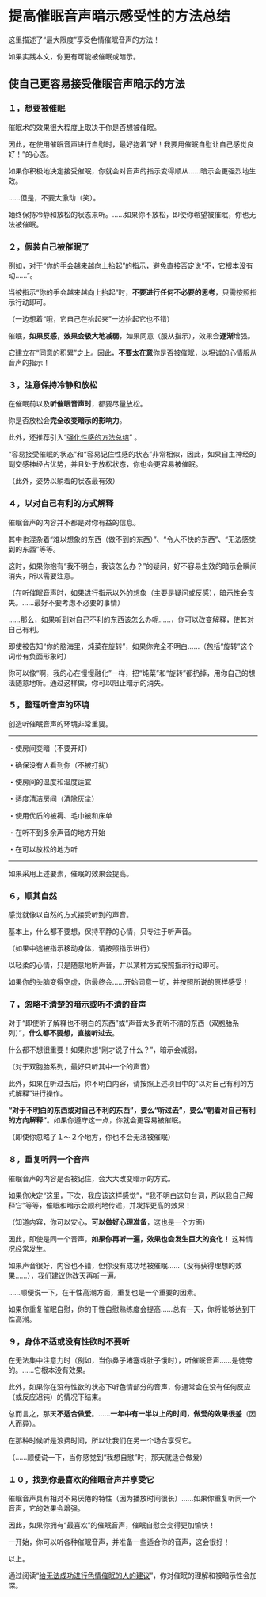 # 提高催眠音声暗示感受性的方法总结 [​](#提高催眠音声暗示感受性的方法总结)

这里描述了“最大限度”享受色情催眠音声的方法！

如果实践本文，你更有可能被催眠或暗示。

## 使自己更容易接受催眠音声暗示的方法 [​](#使自己更容易接受催眠音声暗示的方法)

### １，想要被催眠 [​](#_1-想要被催眠)

催眠术的效果很大程度上取决于你是否想被催眠。

因此，在使用催眠音声进行自慰时，最好抱着“好！我要用催眠自慰让自己感觉良好！”的心态。

如果你积极地决定接受催眠，你就会对音声的指示变得顺从……暗示会更强烈地生效。

……但是，不要太激动（笑）。

始终保持冷静和放松的状态来听。……如果你不放松，即使你希望被催眠，你也无法被催眠。

### ２，假装自己被催眠了 [​](#_2-假装自己被催眠了)

例如，对于“你的手会越来越向上抬起”的指示，避免直接否定说“不，它根本没有动……”。

当被指示“你的手会越来越向上抬起”时，**不要进行任何不必要的思考**，只需按照指示行动即可。

（一边想着“哦，它自己在抬起来”一边抬起它也不错）

催眠，**如果反感，效果会极大地减弱**，如果同意（服从指示），效果会**逐渐**增强。

它建立在“同意的积累”之上。因此，**不要太在意**你是否被催眠，以坦诚的心情服从音声的指示！

### ３，注意保持冷静和放松 [​](#_3-注意保持冷静和放松)

在催眠前以及**听催眠音声时**，都要尽量放松。

你是否放松会**完全改变暗示的影响力**。

此外，还推荐引入“[强化性感的方法总结](/h-life/nipple/jyouhou/page-19.html)” 。

“容易接受催眠的状态”和“容易记住性感的状态”非常相似，因此，如果自主神经的副交感神经占优势，并且处于放松状态，你也会更容易被催眠。

（此外，姿势以躺着的状态最有效）

### ４，以对自己有利的方式解释 [​](#_4-以对自己有利的方式解释)

催眠音声的内容并不都是对你有益的信息。

其中也混杂着“难以想象的东西（做不到的东西）”、“令人不快的东西”、“无法感觉到的东西”等等。

这时，如果你抱有“我不明白，我该怎么办？”的疑问，好不容易生效的暗示会瞬间消失，所以需要注意。

（在听催眠音声时，如果进行指示以外的想象（主要是疑问或反感），暗示性会丧失。……最好不要考虑不必要的事情）

……那么，如果听到对自己不利的东西该怎么办呢……，你可以改变解释，使其对自己有利。

即使被告知“你的脑海里，炖菜在旋转”，如果你完全不明白……（包括“旋转”这个词带有负面形象时）

你可以像“啊，我的心在慢慢融化”一样，把“炖菜”和“旋转”都扔掉，用你自己的想法随意地听。通过这样做，你可以阻止暗示的消失。

### ５，整理听音声的环境 [​](#_5-整理听音声的环境)

创造听催眠音声的环境非常重要。

* * *

・使房间变暗（不要开灯）

・确保没有人看到你（不被打扰）

・使房间的温度和湿度适宜

・适度清洁房间（清除灰尘）

・使用优质的被褥、毛巾被和床单

・在听不到多余声音的地方开始

・在可以放松的地方听

* * *

如果采用上述要素，催眠的效果会提高。

### ６，顺其自然 [​](#_6-顺其自然)

感觉就像以自然的方式接受听到的声音。

基本上，什么都不要想，保持平静的心情，只专注于听声音。

（如果中途被指示移动身体，请按照指示进行）

以轻柔的心情，只是随意地听声音，并以某种方式按照指示行动即可。

如果你的头脑变得空虚，你最终会……开始同意一切，并按照所说的原样感受！

### ７，忽略不清楚的暗示或听不清的音声 [​](#_7-忽略不清楚的暗示或听不清的音声)

对于“即使听了解释也不明白的东西”或“声音太多而听不清的东西（双胞胎系列）”，**什么都不要想，直接听过去**。

什么都不想很重要！如果你想“刚才说了什么？”，暗示会减弱。

（对于双胞胎系列，最好只听其中一个的声音）

此外，如果在听过去后，你不明白内容，请按照上述项目中的“以对自己有利的方式解释”进行操作。

**“对于不明白的东西或对自己不利的东西”，要么“听过去”，要么“朝着对自己有利的方向解释”**。如果你遵守这一点，你就会更容易被催眠。

（即使你忽略了１～２个地方，你也不会无法被催眠）

### ８，重复听同一个音声 [​](#_8-重复听同一个音声)

催眠音声的内容是否被记住，会大大改变暗示的方式。

如果你决定“这里，下次，我应该这样感觉”，“我不明白这句台词，所以我自己解释它”等等，催眠和暗示会顺利地传递，并发挥更高的效果！

（知道内容，你可以安心，**可以做好心理准备**，这也是一个方面）

因此，即使是同一个音声，**如果你再听一遍，效果也会发生巨大的变化！** 这种情况经常发生。

如果声音很好，内容也不错，但你没有成功地被催眠……（没有获得理想的效果……），我们建议你改天再听一遍。

……顺便说一下，在干性高潮方面，重复也是一个重要的因素。

如果你重复催眠自慰，你的干性自慰熟练度会提高……总有一天，你将能够达到干性高潮。

### ９，身体不适或没有性欲时不要听 [​](#_9-身体不适或没有性欲时不要听)

在无法集中注意力时（例如，当你鼻子堵塞或肚子饿时），听催眠音声……是徒劳的。……它根本没有效果。

此外，如果你在没有性欲的状态下听色情部分的音声，你通常会在没有任何反应（或反应迟钝）的情况下结束。

总而言之，那天**不适合做爱**。……**一年中有一半以上的时间，做爱的效果很差**（因人而异）。

在那种时候听是浪费时间，所以让我们在另一个场合享受它。

（……顺便说一下，当你感觉到“我想自慰”时，那天就适合做爱）

### １０，找到你最喜欢的催眠音声并享受它 [​](#_10-找到你最喜欢的催眠音声并享受它)

催眠音声具有相对不易厌倦的特性（因为播放时间很长）……如果你重复听同一个音声，它的效果会增强。

因此，如果你拥有“最喜欢”的催眠音声，催眠自慰会变得更加愉快！

一开始，你可以听各种催眠音声，并准备一些适合你的音声，这会很好！

以上。

通过阅读“[给无法成功进行色情催眠的人的建议](/h-life/hypnosis/page-102.html)”，你对催眠的理解和被暗示性会加深。